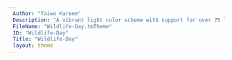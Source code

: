 ```yaml
---
  Author: "Taiwo Kareem"
  Description: "A vibrant light color scheme with support for over 75 languages, gitgutter and sublime linter"
  FileName: "Wildlife-Day.tmTheme"
  ID: "Wildlife-Day"
  Title: "Wildlife-Day"
  layout: theme
---
```

  